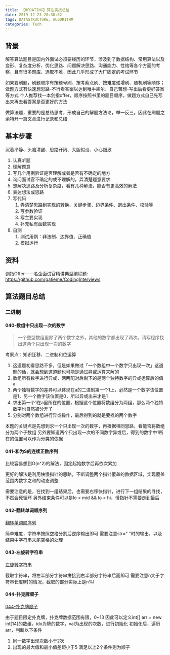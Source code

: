 ```yaml
---
title: 【UPDATING】算法实战总结
date: 2019-12-23 20:38:52
tags: DATASTRUCTURE, ALGORITHM
categories: Tech
---
```


## 背景

解答算法题目是国内外面试必须要经历的环节，涉及到了数据结构、常用算法以及变形、复杂度分析、优化思路、问题解决思路、沟通能力、性格等各个方面的考察，且有很多题库、选取不难，因此几乎形成了大厂固定的考试环节

如果要刷题，刷题顺序有按题号刷、按考察点刷、按难度递增刷、随机刷等顺序；做题方式有快速想思路-不行看答案以达到唯手熟尔、自己苦想-写出后看更好答案等方式
个人推荐找一本剑指offer，顺序按照书里的题目顺序，做题方式自己先写出来再去看答案是否更好的方法

做算法题，重要的是总结思考，形成自己的解题方法论，举一反三。因此在刷题之余特开一篇文章进行记录和总结

<!-- more -->

## 基本步骤

沉着冷静、头脑清醒、思路开阔、大胆假设、小心细致
1. 认真听题
2. 理解题意
3. 写几个用例验证是否理解或者是否有不确定的地方
4. 询问面试官不确定的或不理解的，弄清楚题意要求
5. 想解决思路及分析复杂度，看有几种解法，能否有更高效的解法
6. 表达想法或思路
7. 写代码
   1. 弄清楚思路到实现的转换、关键步骤、边界条件、退出条件、校验等
   2. 写参数验证
   3. 写主要实现
   4. 补充私有函数实现
8. 自测
   1. 测试用例：非法制、边界值、正确值
   2. 模拟运行

## 资料

剑指Offer——名企面试官精讲典型编程题: https://github.com/gatieme/CodingInterviews

## 算法题目总结

### 二进制

#### 040-数组中只出现一次的数字

> 一个整型数组里除了两个数字之外，其他的数字都出现了两次。请写程序找出这两个只出现一次的数字

考察点：知识迁移、二进制和位运算

1. 这道题初看思路不多，但是如果做过「一个数组中一个数字只出现一次」这道题的话，就会想到这道题也可能是通过异或运算来解的
2. 数组所有数字进行异或，两两配对后剩下的是两个独特数字的异或运算后的值a
3. 两个独特数字的差异可以体现在a的二进制第一个1上，必然是一个数字该位置是1，另一个数字该位置是0，所以异或出来才是1
4. 求出第一个1在a里所在的位置，根据这个位置将数组分为两组，那么两个独特数字也自然被分开了
5. 分别对两个数组进行异或操作，最后得到的就是要找的两个数字

本题的关键点是先想到求一个只出现一次的数字，再根据相同思路，看能否将数组分为两个子数组
另外要知道两个只出现一次的不同数字异或后，得到的数字中1所在的位置可以作为分类的依据

#### 041-和为S的连续正数序列

比较容易想到O(n^2)的解法，固定起始数字后再依次累加

更好的解法是利用快慢指针的思路，不断调整两个指针覆盖的数据区域，实现覆盖范围内数字之和的动态调整

需要注意的是，在找到一组结果后，也需要右移快指针，进行下一组结果的寻找，不然会死循环
另外结束条件可以是lo < mid && lo < hi，慢指针不需要走到最后

#### 042-翻转单词顺序列

[翻转单词顺序列](https://www.nowcoder.com/practice/3194a4f4cf814f63919d0790578d51f3)

简单难度，字符串按照空格分割后逆序输出即可
需要注意str=" "时的输出，以及结果中字符串末尾空格的处理

#### 043-左旋转字符串

[左旋转字符串](https://www.nowcoder.com/practice/12d959b108cb42b1ab72cef4d36af5ec?tpId=13&tqId=11196&rp=2&ru=%2Fta%2Fcoding-interviews&qru=%2Fta%2Fcoding-interviews%2Fquestion-ranking)

截取字符串，将左半部分字符串拼接到右半部分字符串后面即可
需要注意n大于字符串长度l时的情况，截取的部分实际上是n%l

#### 044-扑克牌顺子

[044-扑克牌顺子](https://www.nowcoder.com/practice/762836f4d43d43ca9deb273b3de8e1f4?tpId=13&tqId=11198&rp=2&ru=%2Fta%2Fcoding-interviews&qru=%2Fta%2Fcoding-interviews%2Fquestion-ranking)

由于题目限定扑克牌，扑克牌数据范围有限，0~13
因此可以定义int[] arr = new int[14]的数组，idx为牌的数字，val为出现的次数，进行初始化
初始化后，遍历arr，判断以下条件
1. 同一数字出现次数小于2次
2. 出现的最大值和最小值差距小于5
满足以上2个条件则为顺子